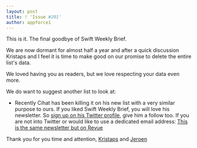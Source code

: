 ```yaml
---
layout: post
title: ! 'Issue #201'
author: appforce1
---
```


This is it. The final goodbye of Swift Weekly Brief.

We are now dormant for almost half a year and after a quick discussion Kristaps and I feel it is time to make good on our promise to delete the entire list's data.

We loved having you as readers, but we love respecting your data even more.

We do want to suggest another list to look at:

- Recently Cihat has been killing it on his new list with a very similar purpose to ours. If you liked Swift Weekly Brief, you will love his newsletter. So [sign up on his Twitter profile](https://twitter.com/Jeehut), give him a follow too. If you are not into Twitter or would like to use a dedicated email address: [This is the same newsletter but on Revue](https://se-monthly.flinedev.com/)

Thank you for you time and attention,
[Kristaps](https://kristaps.me/) and [Jeroen](https://appforce1.net)
